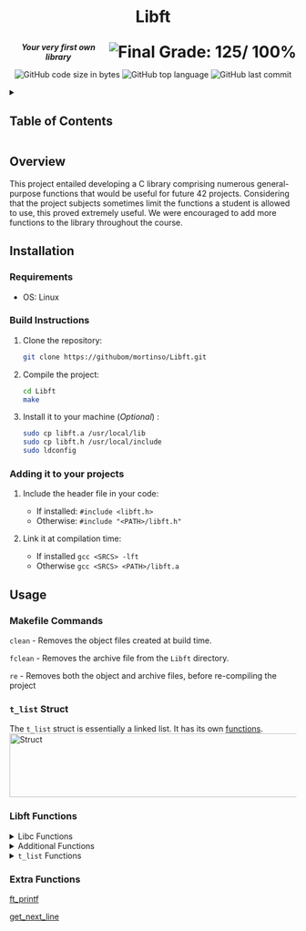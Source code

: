 <h1>
	<p align="center">Libft</p>
	<img align="right" alt="Final Grade: 125/ 100%" src="https://img.shields.io/badge/-%20125%20%2F%20100-success">
</h1>
<p align="center">
	<b><i>Your very first own library</b></i>
</p>
<p align="center">
	<img alt="GitHub code size in bytes" src="https://img.shields.io/github/languages/code-size/mortinso/Libft">
	<img alt="GitHub top language" src="https://img.shields.io/github/languages/top/mortinso/Libft">
	<img alt="GitHub last commit" src="https://img.shields.io/github/last-commit/mortinso/Libft">
</p>

<details>
	<summary><h2>Table of Contents</h2></summary>

<table>
<tr>
<td>

1. [Overview](https://github.com/mortinso/libft/#overview) 
2. [Installation](https://github.com/mortinso/libft/#installation)

   2.1. [Requirements](https://github.com/mortinso/libft/#requirements)

   2.2. [Build Instructions](https://github.com/mortinso/libft/#build-instructions)

   2.3. [Adding it to your project](https://github.com/mortinso/libft/#adding-it-to-your-project)
3. [Usage](https://github.com/mortinso/libft/#usage)

   3.1. [Makefile Commands](https://github.com/mortinso/libft/#makefile-commands)

   3.2. [`t_list` Struct](https://github.com/mortinso/libft/#t_list-struct)

   3.3. [Libft Functions](https://github.com/mortinso/libft/#libft-functions)

   3.4. [Extra Functions](https://github.com/mortinso/libft/#extra-functions)
</td>
</tr>
</table>
</details>


## Overview
This project entailed developing a C library comprising numerous general-purpose functions that would be useful for future 42 projects. Considering that the project subjects sometimes limit the functions a student is allowed to use, this proved extremely useful. We were encouraged to add more functions to the library throughout the course.

## Installation
### Requirements
- OS: Linux

### Build Instructions
1. Clone the repository:
   ```bash
   git clone https://githubom/mortinso/Libft.git
   ```
2. Compile the project:
   ```bash
   cd Libft
   make
   ```
3. Install it to your machine (*Optional*) :
	```bash
	sudo cp libft.a /usr/local/lib
	sudo cp libft.h /usr/local/include
	sudo ldconfig
	```

### Adding it to your projects
1. Include the header file in your code:
	- If installed: `#include <libft.h>`
	- Otherwise: `#include "<PATH>/libft.h"`

2. Link it at compilation time: 
	- If installed `gcc <SRCS> -lft`
	- Otherwise `gcc <SRCS> <PATH>/libft.a`

## Usage

### Makefile Commands

`clean`  - Removes the object files created at build time.

`fclean` - Removes the archive file from the `Libft` directory.

`re`     - Removes both the object and archive files, before re-compiling the project

### `t_list` Struct
The `t_list` struct is essentially a linked list. It has its own [functions](https://mortinso/libft/#libft-functions).
<img width="537" height="112" alt="Struct" src="https://github.com/user-attachments/assets/ebfbdd57-4126-4bcd-867e-ae946860101a" />


### Libft Functions
<details><summary>Libc Functions</summary>
<br>
<table>
	<tr>
		<td>ft_atoi</td>
		<td><code>int ft_atoi(const char *s)</code></td>
		<td>Returns the initial portion of the string <code>s</code> as an integer.</td>
	</tr>
 	<tr>
		<td>ft_bzero</td>
		<td><code>void ft_bzero(void *s, size_t n)</code></td>
		<td>Erases the data in the first <code>n</code> bytes of the memory starting at the location pointed to by <code>s</code>.</td>
	</tr>
	<tr>
		<td>ft_calloc</td>
		<td><code>void *ft_calloc(size_t n, size_t size)</code></td>
		<td>Allocates memory for an array of <code>n</code> elements of <code>size</code> bytes each, and sets their memory to zero. Returns a pointer to the allocated memory.</td>
	</tr>
	<tr>
		<td>ft_isalnum</td>
		<td><code>int ft_isalnum(int c)</code></td>
		<td>Checks if it was given an alphanumeric character.</td>
	</tr>
	<tr>
		<td>ft_isalpha</td>
		<td><code>int ft_isalpha(int c)</code></td>
		<td>Checks if it was given an alphabetic character.</td>
	</tr>
	<tr>
		<td>ft_isascii</td>
		<td><code>int ft_isascii(int c)</code></td>
		<td>Checks if it was given a char value that fits in the ASCII character set.</td>
	</tr>
	<tr>
		<td>ft_isdigit</td>
		<td><code>int ft_isdigit(int c)</code></td>
		<td>Checks if it was given a digit.</td>
	</tr>
	<tr>
		<td>ft_isprint</td>
		<td><code>int ft_isprint(int c)</code></td>
		<td>Checks if it was given a printable character.</td>
	</tr>
	<tr>
		<td>ft_memchr</td>
		<td><code>void *ft_memchr(const void *s, int c, size_t n)</code></td>
		<td>Scans the initial <code>n<code> bytes of the memory area pointed to by <code>s<code> for the first instance of <code>c<code>. Returns 0 if <code>c<code> isn't found.</td>
	</tr>
	<tr>
		<td>ft_memcmp</td>
		<td><code>int ft_memcmp(const void *s1, const void *s2, size_t n)</code></td>
		<td>Compares the first <code>n<code> bytes of the memory areas <code>s1<code> and <code>s2<code>.</td>
	</tr>
	<tr>
		<td>ft_memcpy</td>
		<td><code>void *ft_memcpy(void *dest, const void *src, size_t n)</code></td>
		<td>Copies <code>n<code> bytes from memory area <code>src<code> to memory area <code>dest<code>. The memory areas must not overlap.</td>
	</tr>
	<tr>
		<td>ft_memmove</td>
		<td><code>void *ft_memmove(void *dest, const void *src, size_t n)</code></td>
		<td>Copies <code>n<code> bytes from memory area <code>src<code> to memory area <code>dest<code>.</td>
	</tr>
	<tr>
		<td>ft_memset</td>
		<td><code>void *ft_memset(void *s, int c, size_t n)</code></td>
		<td>Fills the first <code>n<code> bytes of the memory area <code>s<code> with <code>c<code>.</td>
	</tr>
	<tr>
		<td>ft_strchr</td>
		<td><code>char *ft_strchr(const char *s, int c)</code></td>
		<td>Returns a pointer to the first occurrence of the character <code>c<code> in the string <code>s<code>.</td>
	</tr>
	<tr>
		<td>ft_strdup</td>
		<td><code>char *ft_strdup(const char *s)</code></td>
		<td>Returns a pointer to a new string duplicated from the string <code>s<code>.</td>
	</tr>
	<tr>
		<td>ft_strlcat</td>
		<td><code>unsigned int ft_strlcat(char *dest, const char *src, size_t size)</code></td>
		<td>Appends the string <code>src<code> to the end of <code>dest<code>. It will append at most <code>size - ft_strlen(dest) - 1 bytes<code>.</td>
	</tr>
	<tr>
		<td>ft_strlcpy</td>
		<td><code>unsigned int ft_strlcpy(char *dest, const char *src, size_t size)</code></td>
		<td>Copies up to <code>size - 1<code> characters from the string <code>src<code> to <code>dest<code>.</td>
	</tr>
	<tr>
		<td>ft_strlen</td>
		<td><code>size_t ft_strlen(const char *s)</code></td>
		<td>Returns the number of characters in <code>s<code>.</td>
	</tr>
	<tr>
		<td>ft_strncmp</td>
		<td><code>int ft_strncmp(const char *s1, const char *s2, size_t n)</code></td>
		<td>Compares at most the first <code>n<code> bytes of <code>s1<code> and <code>s2<code>.</td>
	</tr>
	<tr>
		<td>ft_strnstr</td>
		<td><code>char *ft_strnstr(const char *big, const char *lil, size_t n)</code></td>
		<td>Returns the first occurrence of the string <code>lil<code> in the string <code>big<code>. No more than <code>n<code> characters are searched. Returns <code>0<code> if <code>lil<code> isn't found.</td>
	</tr>
	<tr>
		<td>ft_strrchr</td>
		<td><code>char *ft_strrchr(const char *s, int c)</code></td>
		<td>Returns a pointer to the last occurrence of the character <code>c<code> in the string <code>s<code>. Returns <code>NULL<code> if <code>c<code> is not found.</td>
	</tr>
	<tr>
		<td>ft_tolower</td>
		<td><code>int ft_tolower(int c)</code></td>
		<td>Converts the letter <code>c<code> to lowercase, if possible.</td>
	</tr>
	<tr>
		<td>ft_toupper</td>
		<td><code>int ft_toupper(int c)</code></td>
		<td>Converts the letter <code>c<code> to uppercase, if possible.</td>
	</tr>
</table>
</details>

<details><summary>Additional Functions</summary>
<br>
<table>
	<tr>
		<td>ft_itoa </td>
		<td><code>char *ft_itoa(int n)</code></td>
		<td>Returns a string representing the integer received as an argument.</td>
	</tr>
 	<tr>
		<td>ft_putchar_fd</td>
		<td><code>void ft_putchar_fd(char c, int fd)</code></td>
		<td>Outputs the character <code>c</code> to the file descriptor <code>fd</code>.</td>
	</tr>
	<tr>
		<td>ft_putendl_fd</td>
		<td><code>void ft_putendl_fd(char *s, int fd)</code></td>
		<td>Outputs the string <code>s</code> to the file descriptor <code>fd</code> followed by a newline.</td>
	</tr>
	<tr>
		<td>ft_putnbr_fd</td>
		<td><code>void ft_putnbr_fd(int n, int fd)</code></td>
		<td>Outputs the integer <code>n</code> to the file descriptor <code>fd</code>.</td>
	</tr>
	<tr>
		<td>ft_putstr_fd</td>
		<td><code>void ft_putstr_fd(char *s, int fd)</code></td>
		<td>Outputs the string <code>s</code> to the file descriptor <code>fd</code>.</td>
	</tr>
	<tr>
		<td>ft_split</td>
		<td><code>char** ft_split(char const *s, char c)</code></td>
		<td>Returns an array of strings obtained by splitting <code>s</code> using the character <code>c</code> as a delimiter.</td>
	</tr>
	<tr>
		<td>ft_striteri</td>
		<td><code>void ft_striteri(char *s, void (*f)(unsigned int, char*))</code></td>
		<td>Applies the function <code>'f'</code> to each character of the string <code>s</code>.</td>
	</tr>
	<tr>
		<td>ft_strjoin</td>
		<td><code>char *ft_strjoin(const char *s1, const char *s2)</code></td>
		<td>Returns a new string, resulting of the concatenation of <code>s1</code> and <code>s2</code>.</td>
	</tr>
	<tr>
		<td>ft_strmapi</td>
		<td><code>char *ft_strmapi(char const *s, char (*f)(unsigned int, char))</code></td>
		<td>Returns a new string resulting from the successive application of <code>'f'</code> to each character of the string <code>s</code>.</td>
	</tr>
	<tr>
		<td>ft_strtrim</td>
		<td><code>char *ft_strtrim(const char *s, const char *set)</code></td>
		<td>Returns a copy of <code>str</code> with the characters specified in <code>set</code> removed from the beginning and the end of the string.</td>
	</tr>
	<tr>
		<td>ft_substr</td>
		<td><code>char *ft_substr(char const *str, unsigned int c, size_t n)</code></td>
		<td>Returns an allocated substring from the string <code>s</code>, beginning at index <code>c</code> and being no longer than <code>n</code>.</td>
	</tr>
</table>
</details>

<details><summary><code>t_list</code> Functions</summary>
<br>
<table>
	<tr>
		<td>ft_lstadd_back </td>
		<td><code>void ft_lstadd_back(t_list **lst, t_list *new)</code></td>
		<td>Adds the node <code>new</code> at the end of the list <code>lst</code>.</td>
	</tr>
 	<tr>
		<td>ft_lstadd_front</td>
		<td><code>void ft_lstadd_front(t_list **lst, t_list *new)</code></td>
		<td>Adds the node <code>new</code> at the beginning of the list <code>lst</code>.</td>
	</tr>
	<tr>
		<td>ft_lstclear</td>
		<td><code>void ft_lstclear(t_list **lst, void (*del)(void*))</code></td>
		<td>Deletes and frees the given node and all of its successors using the functions <code>'del'</code> and <code>free</code>.</td>
	</tr>
	<tr>
		<td>ft_lstdelone</td>
		<td><code>void ft_lstdelone(t_list *lst, void (*del)(void*))</code></td>
		<td>Deletes and frees the given node using the functions <code>'del'</code> and <code>free</code>.</td>
	</tr>
	<tr>
		<td>ft_lstiter</td>
		<td><code>void ft_lstiter(t_list *lst, void (*f)(void *))</code></td>
		<td>Applies the function <code>'f'</code> to the content of each node.</td>
	</tr>
	<tr>
		<td>ft_lstlast</td>
		<td><code>t_list *ft_lstlast(t_list *lst)</code></td>
		<td>Returns the last node of the list <code>lst</code>.</td>
	</tr>
	<tr>
		<td>ft_lstmap</td>
		<td><code>t_list *ft_lstmap(t_list *lst, void *(*f)(void *), void (*d)(void *))</code></td>
		<td>Creates a new list resulting from the application of the function <code>'f'</code> to each node of the list <code>lst</code>.</td>
	</tr>
	<tr>
		<td>ft_lstnew</td>
		<td><code>t_list *ft_lstnew(void *content)</code></td>
		<td>Returns a new node with <code>content</code> as its content.</td>
	</tr>
	<tr>
		<td>ft_lstsize</td>
		<td><code>int ft_lstsize(t_list *lst)</code></td>
		<td>Returns the number of nodes in a list.</td>
	</tr>
</table>
</details>

### Extra Functions
[ft_printf](https://github.com/mortinso/ft_printf/)

[get_next_line](https://github.com/mortinso/get_next_line/)

